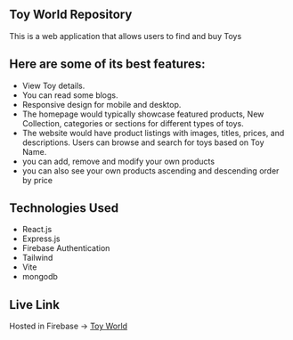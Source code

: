 ## Toy World Repository

This is a web application that allows users to find and buy Toys

## Here are some of its best features:

- View Toy details.
- You can read some blogs.
- Responsive design for mobile and desktop.
- The homepage would typically showcase featured products, New Collection, categories or sections for different types of toys.
- The website would have product listings with images, titles, prices, and descriptions. Users can browse and search for toys based on Toy Name.
- you can add, remove and modify your own products
- you can also see your own products ascending and descending order by price

## Technologies Used

- React.js
- Express.js
- Firebase Authentication
- Tailwind
- Vite
- mongodb

## Live Link

Hosted in Firebase -> [Toy World](https://toyworld-dfc12.web.app/?fbclid=IwAR2bxZtdFTUFHMtG69KN98ZT0qzgnyQiK4QWIhi_H1dbvpATBliECrCZOiA)
